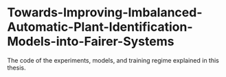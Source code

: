 # Towards-Improving-Imbalanced-Automatic-Plant-Identification-Models-into-Fairer-Systems
The code of the experiments, models, and training regime explained in this thesis.
